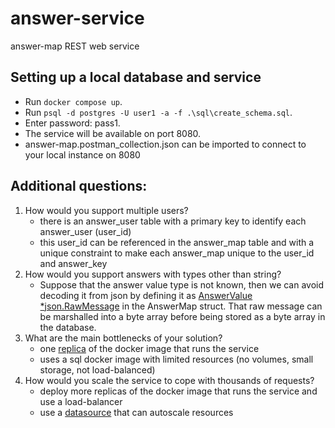 # answer-service

answer-map REST web service

## Setting up a local database and service

- Run `docker compose up`.
- Run `psql -d postgres -U user1 -a -f .\sql\create_schema.sql`.
- Enter password: pass1.
- The service will be available on port 8080.
- answer-map.postman_collection.json can be imported to connect to your local instance on 8080

## Additional questions:

1. How would you support multiple users?
    - there is an answer_user table with a primary key to identify each answer_user (user_id)
    - this user_id can be referenced in the answer_map table and with a unique constraint to make each answer_map unique to the user_id and answer_key
1. How would you support answers with types other than string?
    - Suppose that the answer value type is not known, then we can avoid decoding it from json by defining it as [AnswerValue *json.RawMessage](https://pkg.go.dev/encoding/json#RawMessage) in the AnswerMap struct. That raw message can be marshalled into a byte array before being stored as a byte array in the database.
1. What are the main bottlenecks of your solution?
    - one [replica](https://docs.docker.com/compose/compose-file/deploy/#replicas) of the docker image that runs the service
    - uses a sql docker image with limited resources (no volumes, small storage, not load-balanced)
1. How would you scale the service to cope with thousands of requests?
    - deploy more replicas of the docker image that runs the service and use a load-balancer
    - use a [datasource](https://cloud.google.com/sql/docs/) that can autoscale resources
